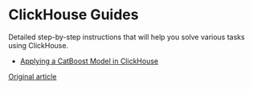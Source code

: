 # ClickHouse Guides

Detailed step-by-step instructions that will help you solve various tasks using ClickHouse.

- [Applying a CatBoost Model in ClickHouse](apply_catboost_model.md)

[Original article](https://clickhouse.tech/docs/en/guides/) <!--hide-->
